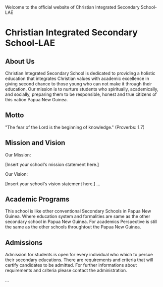 Welcome to the official website of Christian Integrated Secondary School-LAE 


# Christian Integrated Secondary School-LAE


## About Us
Christian Integrated Secondary School is dedicated to providing a holistic education that integrates Christian values with academic excellence in giving second chance to those 
young who can not make it through their education. Our mission is to nurture students who spiritually, academically, and socially, preparing them to be responsible, honest and 
true citizens of this nation Papua New Guinea.


## Motto 
"The fear of the Lord is the beginning of knowledge." (Proverbs: 1.7)

## Mission and Vision

Our Mission: 

[Insert your school's mission statement here.]

Our Vision: 

[Insert your school's vision statement here.]
...

## Academic Programs

This school is like other conventional Secondary Schools in Papua New Guinea. Where education system and formalities are same as the other secondary school in Papua New Guinea.
For academics Perspective is still the same as the other schools throughtout the Papua New Guinea.

## Admissions

Admission for students is open for every individual who which to persue their secondary educations. There are requirements and criteria that will certify candidates to be admitted. For further informations about requirements and criteria please contact the administration.

...

